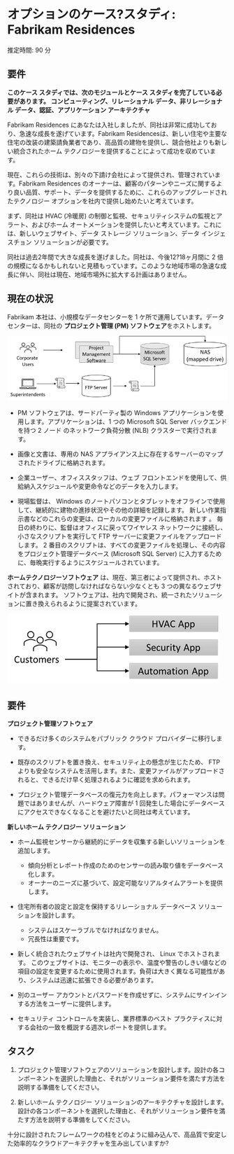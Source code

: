 ﻿---
casestudy:
    title: 'オプションのケース?スタディ: Fabrikam Residences'
    module: 'オプションのケース?スタディ: Fabrikam Residences'
---
# オプションのケース?スタディ: Fabrikam Residences

推定時間: 90 分

## 要件

**このケース スタディでは、次のモジュールとケース スタディを完了している必要があります。  コンピューティング、リレーショナル データ、非リレーショナル データ、認証、アプリケーション アーキテクチャ**

Fabrikam Residences にあなたは入社しましたが、同社は非常に成功しており、急速な成長を遂げています。Fabrikam Residencesは、新しい住宅や主要な住宅の改装の建築請負業者であり、高品質の建物を提供し、競合他社よりも新しい統合されたホーム テクノロジーを提供することによって成功を収めています。  

現在、これらの技術は、別々の下請け会社によって提供され、管理されています。Fabrikam Residences のオーナーは、顧客のパターンやニーズに関するより良い品質、サポート、データを提供するために、これらのアップグレードされたテクノロジー オプションを社内で提供し始めたいと考えています。 
 
まず、同社は HVAC (冷暖房) の制御と監視、セキュリティシステムの監視とアラート、およびホーム オートメーションを提供したいと考えています。これには、新しいウェブサイト、データ ストレージ ソリューション、データ インジェスチョン ソリューションが必要です。

同社は過去2年間で大きな成長を遂げました。同社は、今後12?18ヶ月間に 2 倍の規模になるかもしれないと見積もっています。このような地域市場の急速な成長に伴い、同社は現在、地域市場外に拡大する計画はありません。

## 現在の状況

Fabrikam 本社は、小規模なデータセンターを 1 ケ所で運用しています。データセンターは、同社の **プロジェクト管理 (PM) ソフトウェア**をホストします。

![プロジェクト 管理 ソフトウェア アーキテクチャ](media/fabrikam.png)

- PM ソフトウェアは、サードパーティ製の Windows  アプリケーションを使用します。アプリケーションは、1 つの Microsoft SQL Server バックエンドを持つ 2 ノード のネットワーク負荷分散 (NLB) クラスターで実行されます。  

- 画像と文書は、専用の NAS アプライアンス上に存在するサーバーのマップされたドライブに格納されます。

- 企業ユーザー、オフィススタッフは、ウェブ フロントエンドを使用して、供給納入スケジュールや変更命令などのデータを入力します。

- 現場監督は、 Windows のノートパソコンとタブレットをオフラインで使用して、継続的に建物の進捗状況やその他の詳細を記録します。  新しい作業指示書などのこれらの変更は、ローカルの変更ファイルに格納されます 。  毎日の終わりに、監督はオフィスに戻ってワイヤレス ネットワークに接続し、小さなスクリプトを実行して FTP サーバーに変更ファイルをアップロードします。   2 番目のスクリプトは、すべての変更ファイルを処理し、その内容をプロジェクト管理データベース (Microsoft SQL Server) に入力するために、毎晩実行するようにスケジュールされています。

**ホームテクノロジーソフトウェア** は、現在、第三者によって提供され、ホストされており、顧客が訪問しなければならない少なくとも 3 つの異なるウェブサイトが含まれます。  ソフトウェアは、社内で開発され、統一されたソリューションに置き換えられるように提案されています。

![HVAC、セキュリティ、オートメーションアプリの図](media/software.png)

## 要件 

**プロジェクト管理ソフトウェア**

- できるだけ多くのシステムをパブリック クラウド プロバイダーに移行します。

- 既存のスクリプトを置き換え、セキュリティ上の懸念が生じたため、 FTP よりも安全なシステムを活用します。また、変更ファイルがアップロードされると、できるだけ早く処理されるように確認を求められます。

- プロジェクト管理データベースの復元力を向上します。パフォーマンスは問題ではありませんが、ハードウェア障害が 1 回発生した場合にデータベースにアクセスできなくなることを避けたいと同社は考えています。

**新しいホーム テクノロジー ソリューション**

- ホーム監視センサーから継続的にデータを収集する新しいソリューションを追加します。
  - 傾向分析とレポート作成のためのセンサーの読み取り値をデータベース化します。
  - オーナーのニーズに基づいて、設定可能なリアルタイムアラートを提供します。
  
- 住宅所有者の設定と設定を保持するリレーショナル データベース ソリューションを設計します。
  - システムはスケーラブルでなければなりません。
  - 冗長性は重要です。
  
- 新しく統合されたウェブサイトは社内で開発され、 Linux でホストされます。  このウェブサイトは、モニターの表示や、温度や警告のしきい値などの項目の設定を変更するために使用されます。負荷は大きく異なる可能性があり、システムは迅速に拡張できる必要があります。

-	別のユーザー アカウントとパスワードを作成せずに、システムにサインインする方法をユーザーに提供します。

- セキュリティ コントロールを実装し、業界標準のベスト プラクティスに対する会社の一致を概説する週次レポートを提供します。

## タスク 

1. プロジェクト管理ソフトウェアのソリューションを設計します。設計の各コンポーネントを選択した理由と、それがソリューション要件を満たす方法を説明する準備をしてください。

2. 新しいホーム テクノロジー ソリューションのアーキテクチャを設計します。設計の各コンポーネントを選択した理由と、それがソリューション要件を満たす方法を説明する準備をしてください。

十分に設計されたフレームワークの柱をどのように組み込んで、高品質で安定した効率的なクラウドアーキテクチャを生み出していますか?

